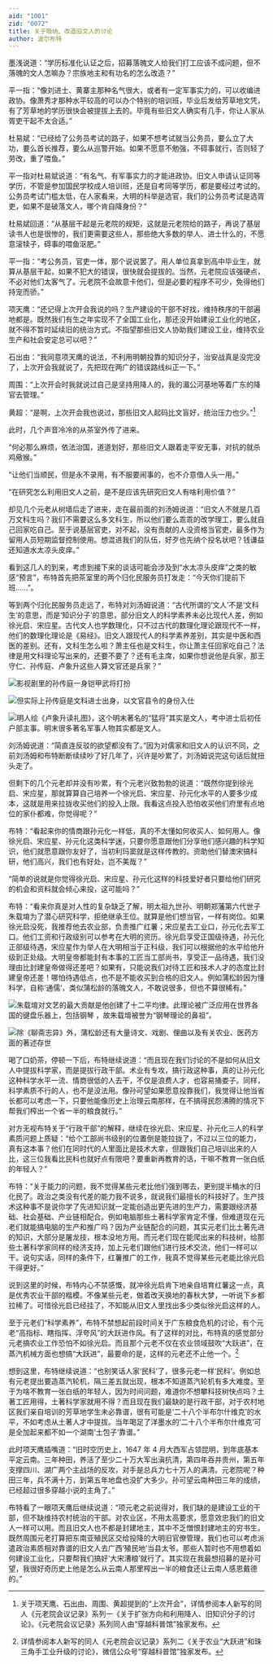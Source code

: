 ```yaml
---
aid: "1001"
zid: "0072"
title: 关于吸纳、改造旧文人的讨论
author: 波尔布特
---
```


墨浅说道：“学历标准化认证之后，招募落魄文人给我们打工应该不成问题，但不落魄的文人怎嘛办？宗族地主和有功名的怎么改造？”

平一指：“像刘进士、黄寨主那种名气很大，或者有一定军事实力的，可以收编进政协。像萧秀才那种水平较高的可以办个特别的培训班，毕业后发给芳草地文凭，有了芳草地的学历很快会被提拔上去的。毕竟有些旧文人确实有几手，你让人家从胥吏干起不太合适。”

杜易斌：“已经给了公务员考试的路子，如果不想考试就当公务员，要么立了大功，要么首长推荐，要么从巡警开始。如果不愿意不勉强，不碍事就行，否则轻了劳改，重了喂鱼。”

平一指对杜易斌说道：“有名气、有军事实力的才能进政协。旧文人申请认证同等学历，不管是参加国民学校成人培训班，还是自考同等学历，都是要经过考试的。公务员考试门槛太低，在人家看来，大明的科举是选官，我们的公务员考试是选胥吏，如果不是破落文人，哪个肯自降身份？”

杜易斌回道：“从基层干起是元老院的规矩，这就是元老院给的路子，再说了基层读书人也是很惨的，我们更需要这些人，那些绝大多数的举人、进士什么的，不愿意滚犊子，碍事的喂鱼沤肥。”

平一指：“考公务员，官吏一体，那个说说罢了。用人单位真拿到高中毕业生，就算从基层干起，如果不犯大的错误，很快就会提拔的。当然，元老院应该强硬点，不必对他们太客气了。元老院不会故意卡他们，但是必要的程序不可少，免得他们持宠而骄。”

项天鹰：“还记得上次开会我说的吗？生产建设的干部不好找，维持秩序的干部遍地都是。既然我们有生之年实现不了全国工业化，那还没开始建设工业化的地区，就不得不暂时延续旧的统治方式。不指望那些旧文人协助我们建设工业，维持农业生产和社会安定总可以吧？”

石出由：“我同意项天鹰的说法，不利用明朝投靠的知识分子，治安战真是没完没了，上次开会我就说了，先把现在两广的错误路线纠正一下。”

周围：“上次开会时我就说过自己是坚持用降人的，我的湄公河基地等着广东的降官去管理。”

黄超：“是啊，上次开会我也说过，那些旧文人起码比文盲好，统治压力也少。”[^注1]

此时，几个声音冷冷的从茶室外传了进来。

“何必那么麻烦，依法治国，道道划好，那些旧文人跟着走平安无事，对抗的就杀鸡儆猴。”

“让他们当顺民，但是永不录用，有不服要闹事的，也不介意借人头一用。”

“在研究怎么利用旧文人之前，是不是应该先研究旧文人有啥利用价值？”

却见几个元老从树墙后走了进来，走在最前面的刘汤姆说道：“旧文人不就是几百万文科生吗？我们不需要这么多文科生，所以他们要么乖乖的改学理工，要么就自己回家吃自己。至于说基层官吏，对不起，没有贡献的人没资格当官吏，最多作为留用人员短期监督控制使用。想混进我们的队伍，好歹也先纳个投名状吧？钱谦益还知道水太凉头皮痒。”

看到这几人的到来，考虑到接下来的谈话可能会涉及到“水太凉头皮痒”之类的敏感“预言”，布特首先把茶室里的两个归化民服务员打发走：“今天你们提前下班……”。

等到两个归化民服务员走远了，布特对刘汤姆说道：“古代所谓的‘文人’不是‘文科生’的意思，而是‘知识分子’的意思，部分旧文人的科学素养未必比现代人差，例如徐光启、宋应星。古代文人也学数理化，只不过古代的数理化理论跟现代不一样，他们的数理化理论是《易经》。旧文人跟现代人的科学素养差别，其实是中医和西医的差别。还有，文科生怎么啦？萧主任也是文科生，你让萧主任回家吃自己？法律是用文科理论写出来的，还要不要了？还有毛主席，如果你想说他是兵家，那王守仁、孙传庭、卢象升这些人算文官还是兵家？”

![影视剧里的孙传庭一身铠甲武将打扮](/1001/0072/1.webp)

![但实际上孙传庭是文科进士出身，以文官县令的身份入仕](/1001/0072/2.webp)

![明人绘《卢象升读礼图》，这个明末著名的“猛将”其实是文人，考中进士后初任户部主事。明末很多著名军事人物其实都是文人。](/1001/0072/3.webp)

刘汤姆说道：“简直连反驳的欲望都没有了。”因为对儒家和旧文人的认识不同，之前刘汤姆和布特断断续续吵了好几年了，兴许是吵累了，刘汤姆说完这句话后就扭头走了。

但剩下的几个元老却并没有吵累，有个元老兴致勃勃的说道：“既然你提到徐光启、宋应星，那就算算自己培养一个徐光启、宋应星、孙元化水平的人要多少成本，这就是用来拉拢收买他们的投入上限。我看这点投入恐怕收买他们府里有点地位的家仆都难，你觉得呢？”

布特：“看起来你的情商跟孙元化一样低，真的不太懂如何收买人、如何用人。像徐光启、宋应星、孙元化这类科学迷，只要你愿意跟他们分享他们感兴趣的科学知识，他们就愿意跟你友好了，当初利玛窦就是这样传教的。资助他们替澳宋搞科研，他们高兴，我们也有好处，岂不美哉？”

“简单的说就是你觉得徐光启、宋应星、孙元化这样的科技爱好者只要给他们研究的机会和资料就会倾心来投，这可能吗？”

布特：“看来你真是对人性的复杂缺乏了解，明太祖九世孙、明朝郑藩第六代世子朱载堉为了潜心研究科学，拒绝继承王位。就算是他们想当官，一样有岗位。如果徐光启没死，我推荐他去农业部，负责推广红薯；宋应星去工业口，孙元化去军工口。他们工资和行政级别可以参考在大明的资历。徐光启享受正国级待遇，孙元化正部级待遇，宋应星作为举人在大明相当于正科级，我们可以根据他的水平给他升级到正处级。大明皇帝都能封有本事的工匠当工部尚书，享受正一品待遇，我们没理由比封建皇帝做得还差吧？如果有，只能说我们对待工匠和技术人才的态度比封建皇帝还差！哪怕待遇低点，也不是不能收买到合格的旧文人。例如蒲松龄因为懂科学，自称‘通儒’，类似蒲松龄的落魄文人，不敢说很多，但也不算很稀有。”

![朱载堉对文艺的最大贡献是他创建了十二平均律。此理论被广泛应用在世界各国的键盘乐器上，包括钢琴 ，故朱载堉被誉为“钢琴理论的鼻祖”。](/1001/0072/4.webp)

![除《聊斋志异》外，蒲松龄还有大量诗文、戏剧、俚曲以及有关农业、医药方面的著述存世](/1001/0072/5.webp)

喝了口奶茶，停顿一下后，布特继续说道：“而且现在我们讨论的不是如何从旧文人中提拔科学家，而是提拔行政干部。术业有专攻，搞行政这种事，真的让孙元化这种科学水平一流、情商很低的人去干，不仅是浪费人才，也容易捅娄子。同样，科学素质不行的人，也不是没法用。像孙可望如果愿意投靠我们，我觉得让他当省长都可以考虑一下，只要他能像历史上治理云南那样，在不搞得民怨沸腾的情况下帮我们榨出一个省一半的粮食就行。”

对方无视布特关于“行政干部”的解释，继续在徐光启、宋应星、孙元化三人的科学素质问题上质疑：“给个工部尚书级别的位置倒是能拉拢了，不过以三位的能力，真有这本事？他们在同时代的人里面比是技术大拿，但跟我们自己培训出来的人比，这三位我看比民科也就好点有限吧？要重新再教育的话，干嘛不教育一张白纸的年轻人？”

布特：“关于能力的问题，我不觉得某些元老比他们强到哪去，更别提半桶水的归化民了。政治之类没有代差的能力我不说多，就说我们最擅长的科技好了。生产技术这种事不是说你学了先进知识就一定能创造出更先进的生产力，需要跟经济基础、社会基础、产业链相配合。例如电脑那些土著科学家肯定不懂，但难道现在元老们就能搞电脑的生产和推广吗？因为产业链配合的问题，其实元老们比土著先进的知识，大部分是屠龙技，根本没地方用。而元老们现在能爬出来的科技树，给那些土著科学家同样的经济支持，加上元老们跟他们进行技术交流，他们一样可以干。说句实话，同样的条件下，红薯推广的工作，我真不觉得某些元老能比徐光启干得更好。”

说到这里的时候，布特内心不禁感慨，就冲徐光启肯下地亲自培育红薯这一点，真是优秀农业干部的楷模。不像某些元老，做着改天换地的春秋大梦，一听说下乡都拉稀了。可惜徐光启已经挂了，不知能从旧文人里找出多少类似徐光启这样的人。

至于元老们“科学素养”，布特不禁想起前段时间关于广东粮食危机的讨论，有个元老“高指标、瞎指挥、浮夸风”的大跃进作风。有了这样的对比，布特真的感觉部分元老搞农业工作恐怕不如徐光启。而且那个元老不仅在农业领域鼓吹“大跃进”，在蒸汽机械方面也想搞“大跃进”，最要命的是，这样的元老还不止他一个。[^注2]

想到这里，布特继续说道：“也别笑话人家‘民科’了，很多元老一样‘民科’。例如总有元老提出要造蒸汽轮机，隔三差五就出现，根本不知道蒸汽轮机有多大难度。至于为啥不教育一张白纸的年轻人，因为时间问题，难道你不想攀科技树快点吗？土著工匠用得，土著科学家就用不得？而且现在我们最缺的是行政干部，对于农村地区我们亲自培训的芳草地学生未必靠谱，很有可能是‘二十八个半布尔什维克’的水平，不如考虑从土著人才中提拔。当年喝足了洋墨水的‘二十八个半布尔什维克’可是全加起来都不如一个湖南‘土包子’靠谱。”

此时项天鹰插嘴道：“旧时空历史上，1647 年 4 月大西军占领昆明，到年底基本平定云南。三年种田，养活了至少二十万大军出滇抗清，第四年吞并贵州，第五年支撑四川、湖广两个主战场的反攻，对手是总兵力七十万人的满清。元老院呢？种田三年，兵不满十万，到第五年地盘也没扩大多少。孙可望云南种田三年的成绩，已经超过很多穿越小说的主角了。”

布特看了一眼项天鹰后继续说道：“项元老之前说得对，我们缺的是建设工业的干部，但不缺维持农村统治的干部。对农业区，不用太高要求，愿意效忠我们的旧文人一样可以用。而且旧文人也不都是封建地主，其中不乏憎恨封建地主的穷书生。既然周围元老打算把东南亚殖民区交给投降的大明旧官僚管理，我们也可以考虑派遣政治素质相对靠谱的旧文人去广西‘殖民地’当县太爷。那些人暂时也不用想着如何建设工业化，只要帮我们搞好‘大宋漕粮’就行了。其实现在我最想招募的是孙可望，我很好奇历史上他是怎么从云南人那里榨出一半的粮食还让云南人感恩戴德的。”

[^注1]: 关于项天鹰、石出由、周围、黄超提到的“上次开会”，详情参阅本人新写的同人《元老院会议记录》系列一《关于扩张方向和利用降人、旧知识分子的讨论》。《元老院会议记录》系列同人由“穿越科普馆”独家发布。
[^注2]: 详情参阅本人新写的同人《元老院会议记录》系列二《关于农业“大跃进”和珠三角手工业升级的讨论》，微信公众号“穿越科普馆”独家发布。
